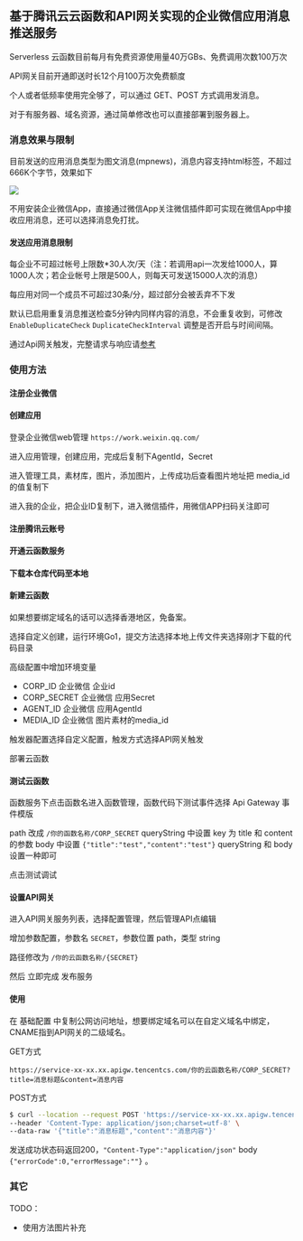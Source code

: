 
## 基于腾讯云云函数和API网关实现的企业微信应用消息推送服务

Serverless 云函数目前每月有免费资源使用量40万GBs、免费调用次数100万次

API网关目前开通即送时长12个月100万次免费额度

个人或者低频率使用完全够了，可以通过 GET、POST 方式调用发消息。

对于有服务器、域名资源，通过简单修改也可以直接部署到服务器上。

### 消息效果与限制

目前发送的应用消息类型为图文消息(mpnews)，消息内容支持html标签，不超过666K个字节，效果如下

<img src="https://raw.githubusercontent.com/zyh94946/work-wx-msg-push/main/demo/demo.png" />

不用安装企业微信App，直接通过微信App关注微信插件即可实现在微信App中接收应用消息，还可以选择消息免打扰。

#### 发送应用消息限制

每企业不可超过帐号上限数*30人次/天（注：若调用api一次发给1000人，算1000人次；若企业帐号上限是500人，则每天可发送15000人次的消息）

每应用对同一个成员不可超过30条/分，超过部分会被丢弃不下发

默认已启用重复消息推送检查5分钟内同样内容的消息，不会重复收到，可修改 `EnableDuplicateCheck` `DuplicateCheckInterval` 调整是否开启与时间间隔。

通过Api网关触发，完整请求与响应请[参考](https://cloud.tencent.com/document/product/583/12513)

### 使用方法
#### 注册企业微信
#### 创建应用

登录企业微信web管理 `https://work.weixin.qq.com/`

进入应用管理，创建应用，完成后复制下AgentId，Secret

进入管理工具，素材库，图片，添加图片，上传成功后查看图片地址把 media_id 的值复制下

进入我的企业，把企业ID复制下，进入微信插件，用微信APP扫码关注即可

#### 注册腾讯云账号
#### 开通云函数服务
#### 下载本仓库代码至本地
#### 新建云函数

如果想要绑定域名的话可以选择香港地区，免备案。

选择自定义创建，运行环境Go1，提交方法选择本地上传文件夹选择刚才下载的代码目录

高级配置中增加环境变量

- CORP_ID 企业微信 企业id
- CORP_SECRET 企业微信 应用Secret
- AGENT_ID 企业微信 应用AgentId
- MEDIA_ID 企业微信 图片素材的media_id

触发器配置选择自定义配置，触发方式选择API网关触发

部署云函数

#### 测试云函数

函数服务下点击函数名进入函数管理，函数代码下测试事件选择 Api Gateway 事件模版

path 改成 `/你的函数名称/CORP_SECRET`
queryString 中设置 key 为 title 和 content 的参数
body 中设置 `{"title":"test","content":"test"}`
queryString 和 body 设置一种即可

点击测试调试

#### 设置API网关

进入API网关服务列表，选择配置管理，然后管理API点编辑

增加参数配置，参数名 `SECRET`，参数位置 path，类型 string

路径修改为 `/你的云函数名称/{SECRET}`

然后 立即完成 发布服务

#### 使用

在 基础配置 中复制公网访问地址，想要绑定域名可以在自定义域名中绑定，CNAME指到API网关的二级域名。

GET方式

`https://service-xx-xx.xx.apigw.tencentcs.com/你的云函数名称/CORP_SECRET?title=消息标题&content=消息内容`

POST方式

```bash
$ curl --location --request POST 'https://service-xx-xx.xx.apigw.tencentcs.com/你的云函数名称/CORP_SECRET' \
--header 'Content-Type: application/json;charset=utf-8' \
--data-raw '{"title":"消息标题","content":"消息内容"}'
```

发送成功状态码返回200，`"Content-Type":"application/json"` body `{"errorCode":0,"errorMessage":""}` 。

### 其它

TODO：

- 使用方法图片补充


